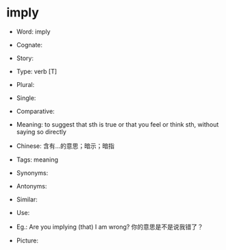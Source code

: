 # imply

- Word: imply
- Cognate: 
- Story: 

- Type: verb [T]
- Plural: 
- Single: 
- Comparative: 
- Meaning: to suggest that sth is true or that you feel or think sth, without saying so directly
- Chinese: 含有…的意思；暗示；暗指
- Tags: meaning
- Synonyms: 
- Antonyms: 
- Similar: 
- Use: 
- Eg.:  Are you implying (that) I am wrong? 你的意思是不是说我错了？
- Picture: 

